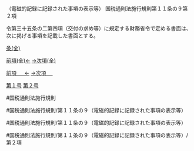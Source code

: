 （電磁的記録に記録された事項の表示等）
国税通則法施行規則第１１条の９第２項

令第三十五条の二第四項（交付の求め等）に規定する財務省令で定める書面は、次に掲げる事項を記載した書面とする。

[条(全)](国税通則法施行規則＿第１１条の９_.md)

[前項(全)←](国税通則法施行規則＿第１１条の９第１項_.md)    [→次項(全)](国税通則法施行規則＿第１１条の９第３項_.md)

[前項 　 ←](国税通則法施行規則＿第１１条の９第１項.md)    [→次項 　 ](国税通則法施行規則＿第１１条の９第３項.md)

[第１号](国税通則法施行規則＿第１１条の９第２項第１号.md)  [第２号](国税通則法施行規則＿第１１条の９第２項第２号.md)  

#国税通則法施行規則

#国税通則法施行規則/第１１条の９（電磁的記録に記録された事項の表示等）

#国税通則法施行規則/第１１条の９（電磁的記録に記録された事項の表示等）

#国税通則法施行規則/第１１条の９（電磁的記録に記録された事項の表示等）/第２項

